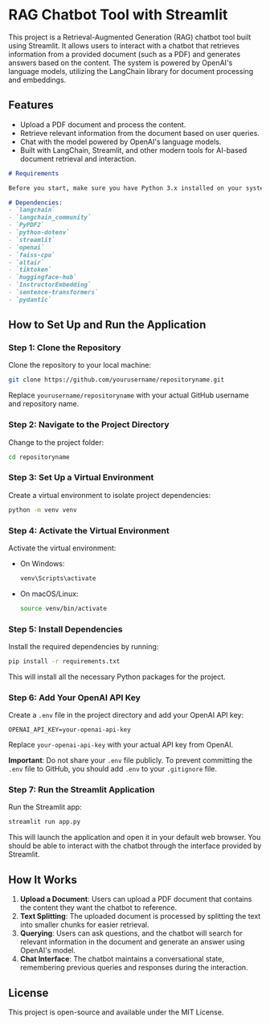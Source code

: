 # RAG Chatbot Tool with Streamlit

This project is a Retrieval-Augmented Generation (RAG) chatbot tool built using Streamlit. It allows users to interact with a chatbot that retrieves information from a provided document (such as a PDF) and generates answers based on the content. The system is powered by OpenAI's language models, utilizing the LangChain library for document processing and embeddings.

## Features

- Upload a PDF document and process the content.
- Retrieve relevant information from the document based on user queries.
- Chat with the model powered by OpenAI's language models.
- Built with LangChain, Streamlit, and other modern tools for AI-based document retrieval and interaction.
```markdown
# Requirements

Before you start, make sure you have Python 3.x installed on your system. You can install the required dependencies using the `requirements.txt` file provided in the project.

# Dependencies:
- `langchain`
- `langchain_community`
- `PyPDF2`
- `python-dotenv`
- `streamlit`
- `openai`
- `faiss-cpu`
- `altair`
- `tiktoken`
- `huggingface-hub`
- `InstructorEmbedding`
- `sentence-transformers`
- `pydantic`
```

## How to Set Up and Run the Application

### Step 1: Clone the Repository

Clone the repository to your local machine:

```bash
git clone https://github.com/yourusername/repositoryname.git
```

Replace `yourusername/repositoryname` with your actual GitHub username and repository name.

### Step 2: Navigate to the Project Directory

Change to the project folder:

```bash
cd repositoryname
```

### Step 3: Set Up a Virtual Environment

Create a virtual environment to isolate project dependencies:

```bash
python -m venv venv
```

### Step 4: Activate the Virtual Environment

Activate the virtual environment:
- On Windows:

  ```bash
  venv\Scripts\activate
  ```

- On macOS/Linux:

  ```bash
  source venv/bin/activate
  ```

### Step 5: Install Dependencies

Install the required dependencies by running:

```bash
pip install -r requirements.txt
```

This will install all the necessary Python packages for the project.

### Step 6: Add Your OpenAI API Key

Create a `.env` file in the project directory and add your OpenAI API key:

```
OPENAI_API_KEY=your-openai-api-key
```

Replace `your-openai-api-key` with your actual API key from OpenAI.

**Important**: Do not share your `.env` file publicly. To prevent committing the `.env` file to GitHub, you should add `.env` to your `.gitignore` file.

### Step 7: Run the Streamlit Application

Run the Streamlit app:

```bash
streamlit run app.py
```

This will launch the application and open it in your default web browser. You should be able to interact with the chatbot through the interface provided by Streamlit.

## How It Works

1. **Upload a Document**: Users can upload a PDF document that contains the content they want the chatbot to reference.
2. **Text Splitting**: The uploaded document is processed by splitting the text into smaller chunks for easier retrieval.
3. **Querying**: Users can ask questions, and the chatbot will search for relevant information in the document and generate an answer using OpenAI's model.
4. **Chat Interface**: The chatbot maintains a conversational state, remembering previous queries and responses during the interaction.

## License

This project is open-source and available under the MIT License.
